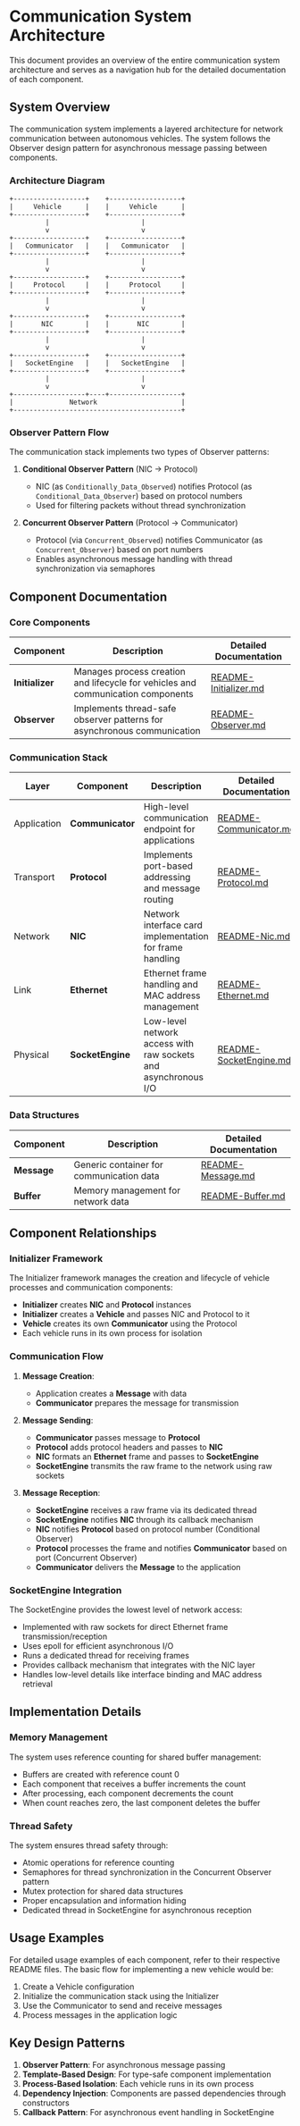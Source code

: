 # Communication System Architecture

This document provides an overview of the entire communication system architecture and serves as a navigation hub for the detailed documentation of each component.

## System Overview

The communication system implements a layered architecture for network communication between autonomous vehicles. The system follows the Observer design pattern for asynchronous message passing between components.

### Architecture Diagram

```
+------------------+    +------------------+
|     Vehicle      |    |     Vehicle      |
+------------------+    +------------------+
         |                       |
         v                       v
+------------------+    +------------------+
|   Communicator   |    |   Communicator   |
+------------------+    +------------------+
         |                       |
         v                       v
+------------------+    +------------------+
|     Protocol     |    |     Protocol     |
+------------------+    +------------------+
         |                       |
         v                       v
+------------------+    +------------------+
|       NIC        |    |       NIC        |
+------------------+    +------------------+
         |                       |
         v                       v
+------------------+    +------------------+
|   SocketEngine   |    |   SocketEngine   |
+------------------+    +------------------+
         |                       |
         v                       v
+------------------+----+------------------+
|              Network                     |
+------------------------------------------+
```

### Observer Pattern Flow

The communication stack implements two types of Observer patterns:

1. **Conditional Observer Pattern** (NIC → Protocol)
   - NIC (as `Conditionally_Data_Observed`) notifies Protocol (as `Conditional_Data_Observer`) based on protocol numbers
   - Used for filtering packets without thread synchronization

2. **Concurrent Observer Pattern** (Protocol → Communicator)
   - Protocol (via `Concurrent_Observed`) notifies Communicator (as `Concurrent_Observer`) based on port numbers
   - Enables asynchronous message handling with thread synchronization via semaphores

## Component Documentation

### Core Components

| Component | Description | Detailed Documentation |
|-----------|-------------|------------------------|
| **Initializer** | Manages process creation and lifecycle for vehicles and communication components | [README-Initializer.md](classes/README-Initializer.md) |
| **Observer** | Implements thread-safe observer patterns for asynchronous communication | [README-Observer.md](classes/README-Observer.md) |

### Communication Stack

| Layer | Component | Description | Detailed Documentation |
|-------|-----------|-------------|------------------------|
| Application | **Communicator** | High-level communication endpoint for applications | [README-Communicator.md](classes/README-Communicator.md) |
| Transport | **Protocol** | Implements port-based addressing and message routing | [README-Protocol.md](classes/README-Protocol.md) |
| Network | **NIC** | Network interface card implementation for frame handling | [README-Nic.md](classes/README-Nic.md) |
| Link | **Ethernet** | Ethernet frame handling and MAC address management | [README-Ethernet.md](classes/README-Ethernet.md) |
| Physical | **SocketEngine** | Low-level network access with raw sockets and asynchronous I/O | [README-SocketEngine.md](classes/README-SocketEngine.md) |

### Data Structures

| Component | Description | Detailed Documentation |
|-----------|-------------|------------------------|
| **Message** | Generic container for communication data | [README-Message.md](classes/README-Message.md) |
| **Buffer** | Memory management for network data | [README-Buffer.md](classes/README-Buffer.md) |

## Component Relationships

### Initializer Framework

The Initializer framework manages the creation and lifecycle of vehicle processes and communication components:

- **Initializer** creates **NIC** and **Protocol** instances
- **Initializer** creates a **Vehicle** and passes NIC and Protocol to it
- **Vehicle** creates its own **Communicator** using the Protocol
- Each vehicle runs in its own process for isolation

### Communication Flow

1. **Message Creation**:
   - Application creates a **Message** with data
   - **Communicator** prepares the message for transmission

2. **Message Sending**:
   - **Communicator** passes message to **Protocol**
   - **Protocol** adds protocol headers and passes to **NIC**
   - **NIC** formats an **Ethernet** frame and passes to **SocketEngine**
   - **SocketEngine** transmits the raw frame to the network using raw sockets

3. **Message Reception**:
   - **SocketEngine** receives a raw frame via its dedicated thread
   - **SocketEngine** notifies **NIC** through its callback mechanism
   - **NIC** notifies **Protocol** based on protocol number (Conditional Observer)
   - **Protocol** processes the frame and notifies **Communicator** based on port (Concurrent Observer)
   - **Communicator** delivers the **Message** to the application

### SocketEngine Integration

The SocketEngine provides the lowest level of network access:

- Implemented with raw sockets for direct Ethernet frame transmission/reception
- Uses epoll for efficient asynchronous I/O
- Runs a dedicated thread for receiving frames
- Provides callback mechanism that integrates with the NIC layer
- Handles low-level details like interface binding and MAC address retrieval

## Implementation Details

### Memory Management

The system uses reference counting for shared buffer management:

- Buffers are created with reference count 0
- Each component that receives a buffer increments the count
- After processing, each component decrements the count
- When count reaches zero, the last component deletes the buffer

### Thread Safety

The system ensures thread safety through:

- Atomic operations for reference counting
- Semaphores for thread synchronization in the Concurrent Observer pattern
- Mutex protection for shared data structures
- Proper encapsulation and information hiding
- Dedicated thread in SocketEngine for asynchronous reception

## Usage Examples

For detailed usage examples of each component, refer to their respective README files. The basic flow for implementing a new vehicle would be:

1. Create a Vehicle configuration
2. Initialize the communication stack using the Initializer
3. Use the Communicator to send and receive messages
4. Process messages in the application logic

## Key Design Patterns

1. **Observer Pattern**: For asynchronous message passing
2. **Template-Based Design**: For type-safe component implementation
3. **Process-Based Isolation**: Each vehicle runs in its own process
4. **Dependency Injection**: Components are passed dependencies through constructors
5. **Callback Pattern**: For asynchronous event handling in SocketEngine 